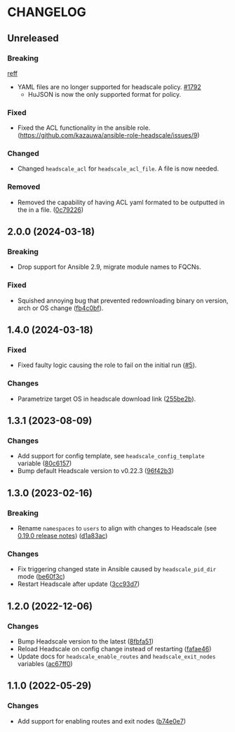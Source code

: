 # CHANGELOG

## Unreleased
	
### Breaking
[reff](https://github.com/juanfont/headscale/blob/a7874af3d0ba48913fa7e5fbffbb38b537bae7b3/CHANGELOG.md?plain=1#L74)
- YAML files are no longer supported for headscale policy. [#1792](https://github.com/juanfont/OBheadscale/pull/1792)
  - HuJSON is now the only supported format for policy.
	
### Fixed
- Fixed the ACL functionality in the ansible role. (https://github.com/kazauwa/ansible-role-headscale/issues/9)
	
### Changed	
- Changed `headscale_acl` for `headscale_acl_file`. A file is now needed.

### Removed
- Removed the capability of having ACL yaml formated to be outputted in the in a file. ([0c79226](https://github.com/kazauwa/ansible-role-headscale/blob/1cbe9432ae53c3042a45506fd48f3dd203e24c97/tasks/configure.yml#L24))
	
## 2.0.0 (2024-03-18)

### Breaking

- Drop support for Ansible 2.9, migrate module names to FQCNs.

### Fixed

- Squished annoying bug that prevented redownloading binary on version, arch or OS change ([fb4c0bf](https://github.com/kazauwa/ansible-role-headscale/commit/fb4c0bf51d32e3c4ae24f79810a76d4260c3c1e1)).

## 1.4.0 (2024-03-18)

### Fixed

- Fixed faulty logic causing the role to fail on the initial run ([#5](https://github.com/kazauwa/ansible-role-headscale/pull/6)).

### Changes

- Parametrize target OS in headscale download link ([255be2b](https://github.com/kazauwa/ansible-role-headscale/commit/255be2b74954418e7085fa9e24d1a5e05d10e69c)).

## 1.3.1 (2023-08-09)

### Changes

- Add support for config template, see `headscale_config_template` variable ([80c6157](https://github.com/kazauwa/ansible-role-headscale/commit/80c6157e31d98a6534c226230ea4ad2ca8e27950))
- Bump default Headscale version to v0.22.3 ([96f42b3](https://github.com/kazauwa/ansible-role-headscale/commit/96f42b337db89e78919b4b9adb9382887c4f4c73))


## 1.3.0 (2023-02-16)

### Breaking

- Rename `namespaces` to `users` to align with changes to Headscale (see [0.19.0 release notes](https://github.com/juanfont/headscale/blob/main/CHANGELOG.md#0190-2023-01-29)) ([d1a83ac](https://github.com/kazauwa/ansible-role-headscale/commit/d1a83ac74239f32756c8ae4aa0224c4ac01cf930))

### Changes

- Fix triggering changed state in Ansible caused by `headscale_pid_dir` mode ([be60f3c](https://github.com/kazauwa/ansible-role-headscale/commit/be60f3cf31578e68a27e6a86727ad6709c319948))
- Restart Headscale after update ([3cc93d7](https://github.com/kazauwa/ansible-role-headscale/commit/3cc93d74267212c33dc2f7858247c399db030173))


## 1.2.0 (2022-12-06)

### Changes

- Bump Headscale version to the latest ([8fbfa51](https://github.com/kazauwa/ansible-role-headscale/commit/8fbfa516acd54e6cd325973d7c55d7d0243f7ab5))
- Reload Headscale on config change instead of restarting ([fafae46](https://github.com/kazauwa/ansible-role-headscale/commit/fafae466f9584ce6c0e9fdeb638917507630303a))
- Update docs for `headscale_enable_routes` and `headscale_exit_nodes` variables ([ac67ff0](https://github.com/kazauwa/ansible-role-headscale/commit/ac67ff0d07954ea7ec8890e587bb97216ba4464d))

## 1.1.0 (2022-05-29)

### Changes

- Add support for enabling routes and exit nodes ([b74e0e7](https://github.com/kazauwa/ansible-role-headscale/commit/b74e0e7f822aa9da90d272a7e3016f8fd39eafee))
